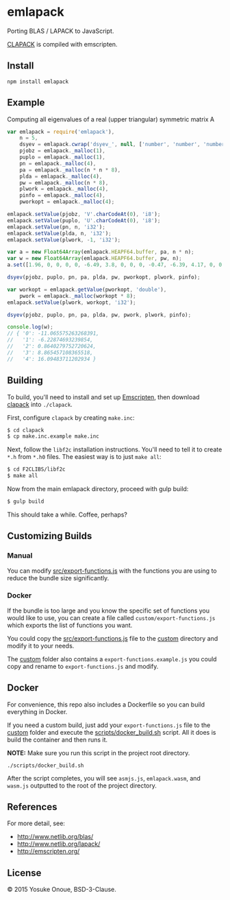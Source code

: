 # emlapack
Porting BLAS / LAPACK to JavaScript.

[CLAPACK](http://www.netlib.org/clapack/) is compiled with emscripten.

## Install

```
npm install emlapack
```

## Example

Computing all eigenvalues of a real (upper triangular) symmetric matrix A

```javascript
var emlapack = require('emlapack'),
    n = 5,
    dsyev = emlapack.cwrap('dsyev_', null, ['number', 'number', 'number', 'number', 'number', 'number', 'number', 'number', 'number']),
    pjobz = emlapack._malloc(1),
    puplo = emlapack._malloc(1),
    pn = emlapack._malloc(4),
    pa = emlapack._malloc(n * n * 8),
    plda = emlapack._malloc(4),
    pw = emlapack._malloc(n * 8),
    plwork = emlapack._malloc(4),
    pinfo = emlapack._malloc(4),
    pworkopt = emlapack._malloc(4);

emlapack.setValue(pjobz, 'V'.charCodeAt(0), 'i8');
emlapack.setValue(puplo, 'U'.charCodeAt(0), 'i8');
emlapack.setValue(pn, n, 'i32');
emlapack.setValue(plda, n, 'i32');
emlapack.setValue(plwork, -1, 'i32');

var a = new Float64Array(emlapack.HEAPF64.buffer, pa, n * n);
var w = new Float64Array(emlapack.HEAPF64.buffer, pw, n);
a.set([1.96, 0, 0, 0, 0, -6.49, 3.8, 0, 0, 0, -0.47, -6.39, 4.17, 0, 0, -7.2, 1.5, -1.51, 5.7, 0, -0.65, -6.34, 2.67, 1.8, -7.1]);

dsyev(pjobz, puplo, pn, pa, plda, pw, pworkopt, plwork, pinfo);

var workopt = emlapack.getValue(pworkopt, 'double'),
    pwork = emlapack._malloc(workopt * 8);
emlapack.setValue(plwork, workopt, 'i32');

dsyev(pjobz, puplo, pn, pa, plda, pw, pwork, plwork, pinfo);

console.log(w);
// { '0': -11.065575263268391,
//   '1': -6.22874693239854,
//   '2': 0.8640279752720624,
//   '3': 8.865457108365518,
//   '4': 16.09483711202934 }
```

## Building

To build, you'll need to install and set up [Emscripten](http://kripken.github.io/emscripten-site), then download [clapack](http://www.netlib.org/clapack/) into `./clapack`.

First, configure `clapack` by creating `make.inc`:

```bash
$ cd clapack
$ cp make.inc.example make.inc
```

Next, follow the `libf2c` installation instructions. You'll need to tell it to create `*.h` from `*.h0` files. The easiest way is to just `make all`:

```bash
$ cd F2CLIBS/libf2c
$ make all
```

Now from the main emlapack directory, proceed with gulp build:

```bash
$ gulp build
```

This should take a while. Coffee, perhaps?

## Customizing Builds

### Manual

You can modify [src/export-functions.js](./src/export-functions.js) with the functions you are using to reduce the bundle size significantly.

### Docker

If the bundle is too large and you know the specific set of functions you would like to use, you can create a file called `custom/export-functions.js` which exports the list of functions you want.

You could copy the [src/export-functions.js](./src/export-functions.js) file to the [custom](./custom) directory and modify it to your needs.

The [custom](./custom) folder also contains a `export-functions.example.js` you could copy and rename to `export-functions.js` and modify.

## Docker

For convenience, this repo also includes a Dockerfile so you can build everything in Docker.

If you need a custom build, just add your `export-functions.js` file to the [custom](./custom) folder and execute the [scripts/docker_build.sh](./scripts/docker_build.sh) script. All it does is build the container and then runs it.

**NOTE:** Make sure you run this script in the project root directory.

```shell
./scripts/docker_build.sh
```

After the script completes, you will see `asmjs.js`, `emlapack.wasm`, and `wasm.js` outputted to the root of the project directory.

## References

For more detail, see:

* http://www.netlib.org/blas/
* http://www.netlib.org/lapack/
* http://emscripten.org/

## License

&copy; 2015 Yosuke Onoue, BSD-3-Clause.


